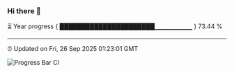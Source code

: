 ### Hi there 👋

⏳ Year progress { ██████████████████████▁▁▁▁▁▁▁▁ } 73.44 %

---

⏰ Updated on Fri, 26 Sep 2025 01:23:01 GMT

![Progress Bar CI](https://github.com/liununu/liununu/workflows/Progress%20Bar%20CI/badge.svg)
